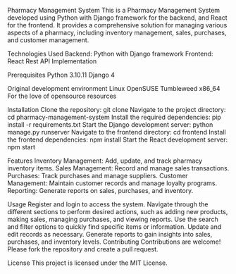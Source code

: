 Pharmacy Management System
This is a Pharmacy Management System developed using Python with Django framework for the backend, and React for the frontend. It provides a comprehensive solution for managing various aspects of a pharmacy, including inventory management, sales, purchases, and customer management.

Technologies Used
Backend: Python with Django framework
Frontend: React
Rest API Implementation

Prerequisites
Python 3.10.11
Django 4

Original development environment
Linux OpenSUSE Tumbleweed x86_64
For the love of opensource resources

Installation
Clone the repository: git clone <repository-url>
Navigate to the project directory: cd pharmacy-management-system
Install the required dependencies: pip install -r requirements.txt
Start the Django development server: python manage.py runserver
Navigate to the frontend directory: cd frontend
Install the frontend dependencies: npm install
Start the React development server: npm start

Features
Inventory Management: Add, update, and track pharmacy inventory items.
Sales Management: Record and manage sales transactions.
Purchases: Track purchases and manage suppliers.
Customer Management: Maintain customer records and manage loyalty programs.
Reporting: Generate reports on sales, purchases, and inventory.

Usage
Register and login to access the system.
Navigate through the different sections to perform desired actions, such as adding new products, making sales, managing purchases, and viewing reports.
Use the search and filter options to quickly find specific items or information.
Update and edit records as necessary.
Generate reports to gain insights into sales, purchases, and inventory levels.
Contributing
Contributions are welcome! Please fork the repository and create a pull request.

License
This project is licensed under the MIT License.